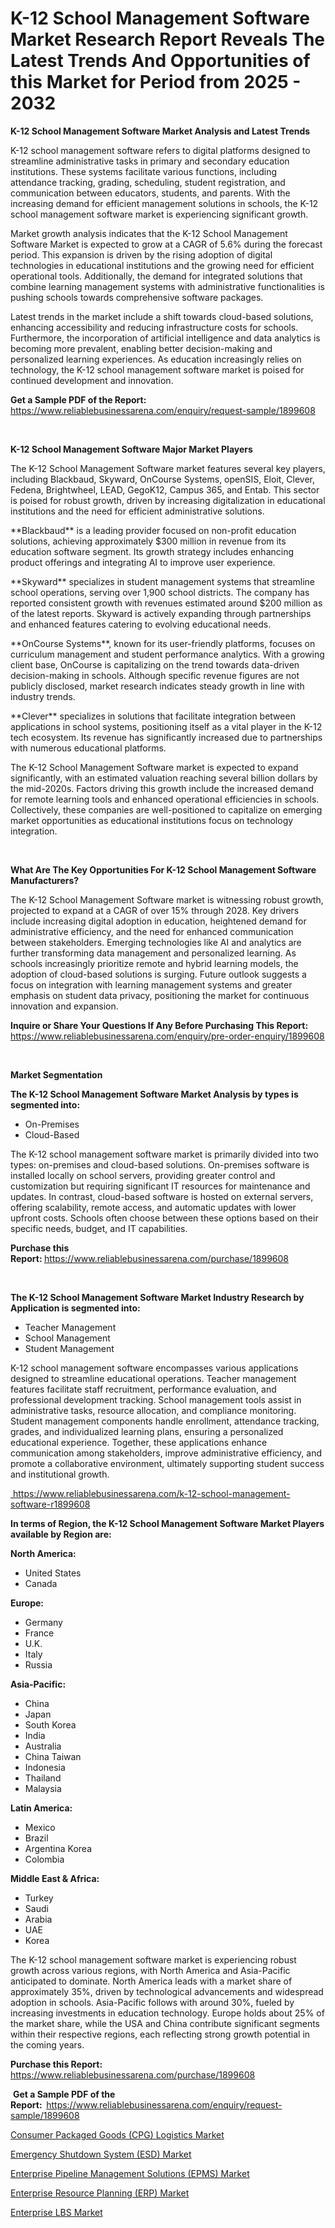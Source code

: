 <p><h1>K-12 School Management Software Market Research Report Reveals The Latest Trends And Opportunities of this Market for Period from 2025 - 2032</h1></p><p><strong>K-12 School Management Software Market Analysis and Latest Trends</strong></p>
<p><p>K-12 school management software refers to digital platforms designed to streamline administrative tasks in primary and secondary education institutions. These systems facilitate various functions, including attendance tracking, grading, scheduling, student registration, and communication between educators, students, and parents. With the increasing demand for efficient management solutions in schools, the K-12 school management software market is experiencing significant growth.</p><p>Market growth analysis indicates that the K-12 School Management Software Market is expected to grow at a CAGR of 5.6% during the forecast period. This expansion is driven by the rising adoption of digital technologies in educational institutions and the growing need for efficient operational tools. Additionally, the demand for integrated solutions that combine learning management systems with administrative functionalities is pushing schools towards comprehensive software packages.</p><p>Latest trends in the market include a shift towards cloud-based solutions, enhancing accessibility and reducing infrastructure costs for schools. Furthermore, the incorporation of artificial intelligence and data analytics is becoming more prevalent, enabling better decision-making and personalized learning experiences. As education increasingly relies on technology, the K-12 school management software market is poised for continued development and innovation.</p></p>
<p><strong>Get a Sample PDF of the Report:&nbsp;</strong> <a href="https://www.reliablebusinessarena.com/enquiry/request-sample/1899608?utm_campaign=3001&utm_medium=2&utm_source=Github&utm_content=ia&utm_term=11032025&utm_id=k-12-school-management-software">https://www.reliablebusinessarena.com/enquiry/request-sample/1899608</a></p>
<p>&nbsp;</p>
<p><strong>K-12 School Management Software Major Market Players</strong></p>
<p><p>The K-12 School Management Software market features several key players, including Blackbaud, Skyward, OnCourse Systems, openSIS, Eloit, Clever, Fedena, Brightwheel, LEAD, GegoK12, Campus 365, and Entab. This sector is poised for robust growth, driven by increasing digitalization in educational institutions and the need for efficient administrative solutions.</p><p>**Blackbaud** is a leading provider focused on non-profit education solutions, achieving approximately $300 million in revenue from its education software segment. Its growth strategy includes enhancing product offerings and integrating AI to improve user experience.</p><p>**Skyward** specializes in student management systems that streamline school operations, serving over 1,900 school districts. The company has reported consistent growth with revenues estimated around $200 million as of the latest reports. Skyward is actively expanding through partnerships and enhanced features catering to evolving educational needs.</p><p>**OnCourse Systems**, known for its user-friendly platforms, focuses on curriculum management and student performance analytics. With a growing client base, OnCourse is capitalizing on the trend towards data-driven decision-making in schools. Although specific revenue figures are not publicly disclosed, market research indicates steady growth in line with industry trends.</p><p>**Clever** specializes in solutions that facilitate integration between applications in school systems, positioning itself as a vital player in the K-12 tech ecosystem. Its revenue has significantly increased due to partnerships with numerous educational platforms.</p><p>The K-12 School Management Software market is expected to expand significantly, with an estimated valuation reaching several billion dollars by the mid-2020s. Factors driving this growth include the increased demand for remote learning tools and enhanced operational efficiencies in schools. Collectively, these companies are well-positioned to capitalize on emerging market opportunities as educational institutions focus on technology integration.</p></p>
<p>&nbsp;</p>
<p><strong>What Are The Key Opportunities For K-12 School Management Software Manufacturers?</strong></p>
<p><p>The K-12 School Management Software market is witnessing robust growth, projected to expand at a CAGR of over 15% through 2028. Key drivers include increasing digital adoption in education, heightened demand for administrative efficiency, and the need for enhanced communication between stakeholders. Emerging technologies like AI and analytics are further transforming data management and personalized learning. As schools increasingly prioritize remote and hybrid learning models, the adoption of cloud-based solutions is surging. Future outlook suggests a focus on integration with learning management systems and greater emphasis on student data privacy, positioning the market for continuous innovation and expansion.</p></p>
<p><strong>Inquire or Share Your Questions If Any Before Purchasing This Report:</strong> <a href="https://www.reliablebusinessarena.com/enquiry/pre-order-enquiry/1899608?utm_campaign=3001&utm_medium=2&utm_source=Github&utm_content=ia&utm_term=11032025&utm_id=k-12-school-management-software">https://www.reliablebusinessarena.com/enquiry/pre-order-enquiry/1899608</a></p>
<p>&nbsp;</p>
<p><strong>Market Segmentation</strong></p>
<p><strong>The K-12 School Management Software Market Analysis by types is segmented into:</strong></p>
<p><ul><li>On-Premises</li><li>Cloud-Based</li></ul></p>
<p><p>The K-12 school management software market is primarily divided into two types: on-premises and cloud-based solutions. On-premises software is installed locally on school servers, providing greater control and customization but requiring significant IT resources for maintenance and updates. In contrast, cloud-based software is hosted on external servers, offering scalability, remote access, and automatic updates with lower upfront costs. Schools often choose between these options based on their specific needs, budget, and IT capabilities.</p></p>
<p><strong>Purchase this Report:&nbsp;</strong><a href="https://www.reliablebusinessarena.com/purchase/1899608?utm_campaign=3001&utm_medium=2&utm_source=Github&utm_content=ia&utm_term=11032025&utm_id=k-12-school-management-software">https://www.reliablebusinessarena.com/purchase/1899608</a></p>
<p>&nbsp;</p>
<p><strong>The K-12 School Management Software Market Industry Research by Application is segmented into:</strong></p>
<p><ul><li>Teacher Management</li><li>School Management</li><li>Student Management</li></ul></p>
<p><p>K-12 school management software encompasses various applications designed to streamline educational operations. Teacher management features facilitate staff recruitment, performance evaluation, and professional development tracking. School management tools assist in administrative tasks, resource allocation, and compliance monitoring. Student management components handle enrollment, attendance tracking, grades, and individualized learning plans, ensuring a personalized educational experience. Together, these applications enhance communication among stakeholders, improve administrative efficiency, and promote a collaborative environment, ultimately supporting student success and institutional growth.</p></p>
<p><a href="https://www.reliablebusinessarena.com/k-12-school-management-software-r1899608?utm_campaign=3001&utm_medium=2&utm_source=Github&utm_content=ia&utm_term=11032025&utm_id=k-12-school-management-software">&nbsp;https://www.reliablebusinessarena.com/k-12-school-management-software-r1899608</a></p>
<p><strong>In terms of Region, the K-12 School Management Software Market Players available by Region are:</strong></p>
<p>
    <p> <strong> North America: </strong>
        <ul>
            <li>United States</li>
            <li>Canada</li>
        </ul>
        </p> 
    <p> <strong> Europe: </strong>
        <ul>
            <li>Germany</li>
            <li>France</li>
            <li>U.K.</li>
            <li>Italy</li>
            <li>Russia</li>
        </ul>
        </p> 
    <p> <strong> Asia-Pacific: </strong>
        <ul>
            <li>China</li>
            <li>Japan</li>
            <li>South Korea</li>
            <li>India</li>
            <li>Australia</li>
            <li>China Taiwan</li>
            <li>Indonesia</li>
            <li>Thailand</li>
            <li>Malaysia</li>
        </ul>
        </p> 
    <p> <strong> Latin America: </strong>
        <ul>
            <li>Mexico</li>
            <li>Brazil</li>
            <li>Argentina Korea</li>
            <li>Colombia</li>
        </ul>
        </p> 
    <p> <strong> Middle East & Africa: </strong>
        <ul>
            <li>Turkey</li>
            <li>Saudi</li>
            <li>Arabia</li>
            <li>UAE</li>
            <li>Korea</li>
        </ul>
    </p>
    </p>
<p><p>The K-12 school management software market is experiencing robust growth across various regions, with North America and Asia-Pacific anticipated to dominate. North America leads with a market share of approximately 35%, driven by technological advancements and widespread adoption in schools. Asia-Pacific follows with around 30%, fueled by increasing investments in education technology. Europe holds about 25% of the market share, while the USA and China contribute significant segments within their respective regions, each reflecting strong growth potential in the coming years.</p></p>
<p><strong>Purchase this Report: </strong><a href="https://www.reliablebusinessarena.com/purchase/1899608?utm_campaign=3001&utm_medium=2&utm_source=Github&utm_content=ia&utm_term=11032025&utm_id=k-12-school-management-software">https://www.reliablebusinessarena.com/purchase/1899608</a></p>
<p>&nbsp;<strong>Get a Sample PDF of the Report:&nbsp;&nbsp;</strong><a href="https://www.reliablebusinessarena.com/enquiry/request-sample/1899608?utm_campaign=3001&utm_medium=2&utm_source=Github&utm_content=ia&utm_term=11032025&utm_id=k-12-school-management-software">https://www.reliablebusinessarena.com/enquiry/request-sample/1899608</a></p>
<p><strong></strong></p>
<p><p><a href="https://github.com/sderolza/Market-Research-Report-List-1/blob/main/consumer-packaged-goods-cpg-logistics-market.md?utm_campaign=3001&utm_medium=2&utm_source=Github&utm_content=ia&utm_term=11032025&utm_id=k-12-school-management-software">Consumer Packaged Goods (CPG) Logistics Market</a></p><p><a href="https://github.com/syiqvanyo/Market-Research-Report-List-1/blob/main/emergency-shutdown-system-esd-market.md?utm_campaign=3001&utm_medium=2&utm_source=Github&utm_content=ia&utm_term=11032025&utm_id=k-12-school-management-software">Emergency Shutdown System (ESD) Market</a></p><p><a href="https://github.com/kryshaprilbb/Market-Research-Report-List-1/blob/main/enterprise-pipeline-management-solutions-epms-market.md?utm_campaign=3001&utm_medium=2&utm_source=Github&utm_content=ia&utm_term=11032025&utm_id=k-12-school-management-software">Enterprise Pipeline Management Solutions (EPMS) Market</a></p><p><a href="https://github.com/yepezkommakp/Market-Research-Report-List-1/blob/main/enterprise-resource-planning-erp-market.md?utm_campaign=3001&utm_medium=2&utm_source=Github&utm_content=ia&utm_term=11032025&utm_id=k-12-school-management-software">Enterprise Resource Planning (ERP) Market</a></p><p><a href="https://github.com/kolffmaris58/Market-Research-Report-List-1/blob/main/enterprise-lbs-market.md?utm_campaign=3001&utm_medium=2&utm_source=Github&utm_content=ia&utm_term=11032025&utm_id=k-12-school-management-software">Enterprise LBS Market</a></p></p>